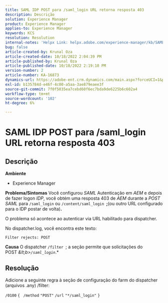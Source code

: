 ```yaml
---
title: SAML IDP POST para /saml_login URL retorna resposta 403
description: Descrição
solution: Experience Manager
product: Experience Manager
applies-to: Experience Manager
keywords: KCS
resolution: Resolution
internal-notes: 'Helpx Link: helpx.adobe.com/experience-manager/kb/SAML-IDP-POST-to-saml-login-url-returns-403-response-AEM-6-x0.html'
bug: false
article-created-by: Krunal Oza
article-created-date: 10/18/2022 2:04:39 PM
article-published-by: Krunal Oza
article-published-date: 10/18/2022 2:19:10 PM
version-number: 2
article-number: KA-16873
dynamics-url: https://adobe-ent.crm.dynamics.com/main.aspx?forceUCI=1&pagetype=entityrecord&etn=knowledgearticle&id=db0f1fcc-ed4e-ed11-bba2-00224808679b
exl-id: b135784d-e46f-4c00-a5aa-3ae879eaee3f
source-git-commit: 7f0f5035ea7cebd60f6ec7bda9de6225b6c602a4
workflow-type: tm+mt
source-wordcount: '102'
ht-degree: 6%

---
```


# SAML IDP POST para /saml_login URL retorna resposta 403

## Descrição

<b>Ambiente</b>
- Experience Manager



<b>Problema/Sintomas</b>
Você configurou *SAML* Autenticação em *AEM* e depois de fazer logon *IDP*, você obtém uma resposta 403 de *AEM* durante a *POST SAML* para `/saml_login` ou `/content/saml_login `<b>;</b>(ou outro URL configurado para o IDP postar de volta)<b>.</b>

O problema só acontece ao autenticar via URL habilitado para dispatcher.

No dispatcher.log, você encontra este texto:

`Filter rejects: POST`


<b>Causa</b>
O dispatcher `/filter `; a seção permite que solicitações do POST *\&lt;b>`/saml_login`*.*


## Resolução


Adicione a seguinte regra à seção de configuração do farm do dispatcher (arquivos .any) /filter:

`/0100` `{ ` `/method` `"POST"` `/url` `"*/saml_login"` `}`
